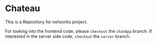 # Chateau

This is a Repository for networks project.

For looking into the frontend code, please `checkout` the `chatApp` branch. If interested in the server side code, `checkout` the `server` branch.